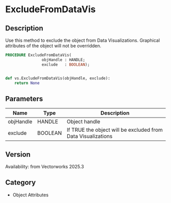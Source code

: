 # ExcludeFromDataVis

## Description
Use this method to exclude the object from Data Visualizations. Graphical attributes of the object will not be overridden.

```pascal
PROCEDURE ExcludeFromDataVis(
				objHandle : HANDLE;
				exclude   : BOOLEAN);
```

```python

def vs.ExcludeFromDataVis(objHandle, exclude):
    return None
```

## Parameters
|Name|Type|Description|
|---|---|---|
|objHandle|HANDLE|Object handle|
|exclude|BOOLEAN|If TRUE the object will be excluded from Data Visualizations|

## Version
Availability: from Vectorworks 2025.3
## Category
* Object Attributes

